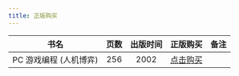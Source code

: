 ```yaml
---
title: 正版购买
---
```


|          书名          | 页数 | 出版时间 |                         正版购买                         | 备注 |
| :--------------------: | :--: | :------: | :------------------------------------------------------: | :--: |
| PC 游戏编程 (人机博弈) | 256  |   2002   | [点击购买](http://product.dangdang.com/11383560875.html) |      |

